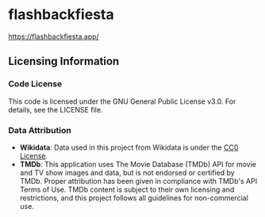 # flashbackfiesta

https://flashbackfiesta.app/

## Licensing Information

### Code License
This code is licensed under the GNU General Public License v3.0. For details, see the LICENSE file.

### Data Attribution
- **Wikidata**: Data used in this project from Wikidata is under the [CC0 License](https://creativecommons.org/publicdomain/zero/1.0/).
- **TMDb**: This application uses The Movie Database (TMDb) API for movie and TV show images and data, but is not endorsed or certified by TMDb. Proper attribution has been given in compliance with TMDb's API Terms of Use. TMDb content is subject to their own licensing and restrictions, and this project follows all guidelines for non-commercial use.
